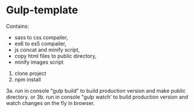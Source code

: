 # Gulp-template
Contains:
- sass to css compailer,
- es6 to es5 compailer,
- js concat and minify script,
- copy html files to public directory,
- minify images script

1. clone project
2. npm install

3a. run in console "gulp build" to build production version and make public directory.
or
3b. run in console "gulp watch' to build production version and watch changes on the fly in browser.

